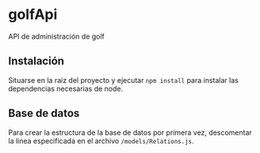 # golfApi
API de administración de golf

## Instalación
Situarse en la raiz del proyecto y ejecutar `npm install` para instalar las dependencias necesarias de node. 

## Base de datos
Para crear la estructura de la base de datos por primera vez, descomentar la linea especificada en el archivo `/models/Relations.js`.